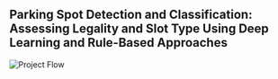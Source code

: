 ## Parking Spot Detection and Classification: Assessing Legality and Slot Type Using Deep Learning and Rule-Based Approaches

![Project Flow](https://github.com/user-attachments/assets/ca3eaca6-567d-4a87-b273-2893a356b41a)
